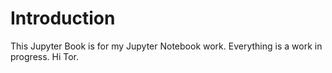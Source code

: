 # Introduction

This Jupyter Book is for my Jupyter Notebook work. Everything is a work in progress. Hi Tor.
